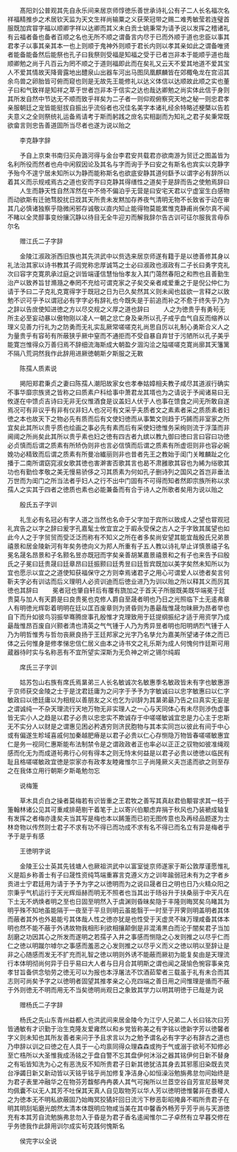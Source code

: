 <!-- { "loadSidebar": true } -->
　　髙阳刘公普观其先自永乐间来居京师惇徳乐善世承诗礼公有子二人长名福次名祥福精推歩之术居钦天监为天文生祥尚输粟之义获荣冠带之赐二难秀敏莹若连璧首服既加宾甞字福以顺卿字祥以达卿而其义未白贡士姚秉常为请予说以发挥之稽诸礼有云福者备也备者百顺之名也无所不顺之谓备言内尽于已而外顺于道也忠臣以事其君孝子以事其亲其本一也上则顺于鬼神外则顺于君长内则以孝其亲如此之谓备唯贤者能备能备然后能祭也孔子曰我祭则受福是知福之受于已者岂非本于能顺乎道也哉顺卿勉之尚于凡百云为罔不顺之于道则福即此而在矣礼又云天不爱其地道不爱其宝人不爱其情故天降膏露地出醴泉山出器车河出马图凤凰麒麟皆在郊棷龟龙在宫沼其余鸟兽之卵胎皆可俯而窥也则是无故先王能修礼以达义体信以达顺故此顺之实也董子曰和气致祥是知祥之萃于世者岂非本于信实之达也哉达卿勉之尚实体此信于身则其所发自然中节达无不顺而致乎祥矣为二子者一则仰观俯察究天地之秘一则忠君孝亲服朝廷之宠皆能挺拔自振出乎流俗者也况佳名美字本诸礼经余特略述梗槩以告若夫意义之全则祭统礼运备焉请考于斯而躬践之庻名实相副而为知礼之君子矣秉常既欲畲言则忠告善道固所当尽者也遂为说以贻之

　　李克静字辞

　　予自上京束书南归买舟潞河得与金台李君安共载君亦欲南游为贸迁之图盖皆为名利所役而然者也舟中闲叙因论及其名与字而询于予曰安之有斯名也宾实以克静字予殆今不遑宁居未知所以为静而能称斯名也欲底安静其道何繇予以谓字必有辞所以着其义而示规戒焉古之道也安而字曰克静其得缮性之道矣于是辞而告之使勉焉辞曰
　　人生而静天性自然浑然在中不倚不偏泊乎无营是曰安宅天君以宁虚室生白感物而动欲斯有迁驰骛胶扰日戕其天所贵未发黙加存养夜气清明无物不长致省于动在审其几必慎诸独察乎隐微闲邪存诚敬以直内知止能得物莫能累惟克静甫尚保尔真不闻不睹以全灵醇事变纷攘沉静以待目无全牛迎刃而解我辞尔告古训可征尔服我言毋忝尔名

　　赠江氏二子字辞

　　金陵江淑政浙西旧族也其先洪武中以赀选来居京师遂有籍于是以徳善修其身以礼法治其家以诗书教其子闾党称忠厚诚笃之士必曰淑政也淑政有二子长曰勇字克礼次曰容字克寛夙承过庭之训皆端谨信慧怡怡孝友入其门蔼然春阳之和煦也且善勤生治产以致养旨甘滫瀡之奉罔不充给可谓克家之子矣交亲者咸爱重之于是倪公仲仁为请于予曰二子克礼克寛得字于既冠之日为已久矣然其义则未闻也兹欲一言释之以致勉不识可乎予以谓冠必有字字必有辞礼也今既失是于前追而补之不愈于终失乎乃为之辞以告庻使知进徳之方以尽交规之义厚之道也辞曰
　　人之为徳贵乎有勇茍无所主必至妄动暴以傲物刚以凌人一朝之忿亡身及亲所以孔子戒乎血气自反而缩养以理义见善力行礼为之防勇而无礼实乱厥常嗟嗟克礼尚思自厉以礼制心勇斯合义人之为量贵乎有容茍有所蔽狭乎厥中窒而不通拒而不受自暴自弃甘于污陋所以孔子美乎能寛岂惟得众万善归焉不辞细流海斯成大朝盈夕涸沟浍之隘嗟嗟克寛尚廓其天籓篱不隔八荒洞然我作此辞用进厥徳朝斯夕斯服之无斁

　　陈孺人质素说

　　掲阳郑君秉贞之妻曰陈孺人潮阳故家女也孝奉姑嫜相夫教子咸尽其道淑行确实不事华靡宗族贤之皆称之曰质素户科给事中萧君龙其壻也为之请说于予闻诸易曰无攸遂在中馈贞吉诗曰无非无仪惟酒食是议盖妇人伏于人也事在馈食之间无所敢自遂焉况可有非议乎有非有仪非妇人也况可有文采乎夫质者文之素素者采之质质素者妇徳之本也故天下之物必先有质而后有文使妇徳而从事繁文则趋于巧餙而非室家之所宜矣此其所以贵乎质也绘画之事必先有素而后有采使妇徳惟务采绚则流于浮藻而非阃阈之所尚矣此其所以贵乎素也妇之徳有四古者九嫔以教九御曰徳曰言曰容曰功徳必贞慎而后谓之质素有所矫伪则非也言必信慎而后谓之质素有所虚诳则非也容必婉娩功必精致而后谓之质素有所曼冶纎丽则非也昔者先王之教始于闺门关睢麟趾之化播于二南所谓窈窕淑女歌其徳也害澣害否歌其言也曷不肃雝歌其容也为絺为绤歌其功也有勤俭孝敬之美无慢易骄侈之习其质素为何如孔子删诗列之国风之首岂非垂法万世而为闺门之所当法者乎妇人之行不出中门固有不可得而知者然即宗族所称以求孺人之实其于四者之徳质也素也必能兼备而有合于诗人之所歌者矣用为说以贻之

　　殷氏五子字训

　　礼生必有名冠必有字人道之当然也名命于父字加于宾所以致成人之望也甞观冠礼宾告之以字之辞曰爰字孔嘉髦士攸宜宜之于嘏永受保之古人之于字致其属望也如此今人之于字贸贸而受泛泛而称有不知义之所在者多矣尚安望其能宜哉殷氏兄弟景禧景和居金陵新河有年矣务徳向义为邦人所重有子五人教以诗礼举止详慎景禧子名冕名晟名昂景和子名颢名昱亦既冠而字矣亲善胡某嘉景禧景和之有子也来告予曰殷氏之子冕曰廷贵晟曰廷章昂曰廷振颢曰廷秀昱曰廷哲宾既加以美字矣然未知所以为宜也愿示以宜之之道使知获福保守之方则幸焉诸君子之用心可谓爱人以徳者矣言何靳夫字必有训诂而后义理明人必资训迪而后徳业进乃为训以贻之所以释其义而厉其徳也其辞曰
　　冕者冠也肇自轩后有覆有旒加之于首天子所服既美既华端冕于廷贵莫与加人有天爵是曰良贵冕也克修人爵自至晟者明也乃日之光照临下土无逺弗章人有明徳光辉彰着明明在廷以匡百废章则为贤昏则为愚朂哉惟晟勿昧厥为昂者举也自下而升如彼鸟羽振举骞腾庻事孔殷惟才克理致用于廷提纲振纪才适于用资学乃成朂哉惟昂百废自兴颢者清也清英之气气锺于人乃为秀异昱者明也阳明炳烈气锺于人乃为明哲惟秀与哲勿丧厥良扬于王廷邦家之光字乃名孳允为嘉美所望诸子体之而已体之云何惟身是修孝悌忠信仁居义由本之诗书文之礼乐斯为成人何愧何怍廷斯可用蔵器待时实与名称恶有不宜所望实深斯为无负神之听之锡尔纯嘏

　　席氏三子字训

　　姑苏包山右族有席氏焉晜弟三人长名敏诚次名敏惠季名敏政皆未有字也敏惠游于京师获交金陵之士于是沈君廷庸为之问字于予予为字敏诚曰以忠字敏惠曰以仁字敏政曰以徳廷庸以为相规以善朋友之义也乞为训辞为其晜弟朂乃告之曰真实无妄是之谓诚纯一不杂天理流行天地万物无非实理人之一心与天同体心有未尽则渉伪虚事皆无实小人之趋是以君子必贵以忠忠实不欺诚存于中嗟嗟敏诚宜忠是力心主于忠斯无不实分人以财是之谓惠见困必矜遇穷则济民胞物与其本实同岂以彼此有间于中心或有偏遂生畛域喜戚何加秦越肥瘠是以君子必贵以仁心存恻隐万物皆春嗟嗟敏惠宜仁是务一视同仁惠斯能布法制禁令是之谓政政者正也率必以正正之驭物如彼准绳观感而化无为而成道茍弗行心何有得本之则无恃末何益是以君子必贵以徳徳以临民有耻且格嗟嗟敏政宜徳是崇家亦有政孝友睦雍惟尔三子尚隆厥义夫岂逺而欲之则至存之在我体立用行朝斯夕斯黾勉勿忘

　　说梅箑

　　草木具贞白之操者莫梅若有识皆重之王君牧之善写其真赵君伯颙甞求其一枝于箑翰林诸公见其可重咸排葩剔干着笔于上以寄兴伯颙虑弃捐于秋风也乃装褫成轴复有发挥之者梅亦逢矣夫当其写是梅也本以餙箑而已初无图传意也及再经品题遂为士林竒物以传然则士君子不求有功不得已而功成不求有名不得已而名立有异是梅者乎予于是乎有感

　　王徳明字说

　　金陵王公士英其先钱塘人也厥祖洪武中以富室徙京师遂家于斯公敦厚谨愿惟礼义是蹈乡称善士有子曰晟性资纯笃端重寡言克遵义方之训年踰弱冠未有为之字者乡贡进士宁君廷用为请于予予为字之以徳明而为之说曰晟者日之明也日乃火精众阳之宗秉乎气机运行于天光辉烜赫而明无不照者也当其出于旸谷升于扶桑丽于中天凡在下土无不炳焕者明之至也日固至明然入于虞渊则昏昧矣隐于丰隆则晦冥矣乌睹其为明乎殊不知地虽能隔于一夜至于平旦则明云虽能翳于一时至于开霁则明盖明者其体而蔽者其外也外曷能亏其体哉人性之徳亦犹是也性受于天虚灵不昧万理咸备其体本明也然不能不蔽于外诱故物我相形利欲相攘颠倒是非混淆黒白而沦于闇矣君子当加刮磨之功因其心之所发而遂明之若孺子入井之事感而恻隐之心发则推之以尽乎仁而仁之徳以明蹴尔嘑尔之事感而羞恶之心发则推之以尽乎义而义之徳以明以至辞让是非之心随感而发无不扩充而礼智之徳以明则外诱不能蔽而厥初为能复矣由是天理流行本体明彻尚何异于日乎易曰大人者与日月合其明斯之谓也闻之晟愉色惋容事亲克孝甘旨备供念劬劳之徳无可以为报也本浮屠法不饮酒茹荤者三载虽于礼有未合而其志则可尚矣予字之以徳明者固望其推孝亲之心充四端之善日用之间惟理是循而不蔽于外则徳无不明而用无不当矣徳明尚观日之象致其学力以明其明徳于已哉是为说

　　赠杨氏二子字辞

　　杨氏之先山东青州益都人也洪武间来居金陵今为江宁人兄弟二人长曰铭次曰芳皆通敏有才识勤于治生克隆友爱雍然以和乡党皆称美之有字铭以徳新字芳以徳馨者字义则未知也其所友善者来问于予且求言以为之勉予谓名必有字字必有辞古之道也乃申辞以训之曰徳之在人具于一心均禀同得众理森森或拘于气或溺于欲茍不知修必至亡梏所以大圣惟我成汤铭之于盘自警不忘其盘伊何沐浴之器其铭伊何日新不替身之有垢皆知洗为心之有恶洗反不知所贵君子日新其徳犹洁其身去其邪慝旧染既去灵台凈蠲日新又新动皆以天铭乎铭乎尚加修复净洁身心如恒澡浴勉旃弗怠勿间始终是为君子表里冲融华之在物芬芳馥郁冉冉袭人其气可掬所以兰茝空谷自芳宣尼鼓琴灵均佩囊不以无人其芳不吐保其天真人自见取物芳以华人芳以徳明徳惟馨非在黍稷人之为徳本无不明私欲蔽固乃始晦冥狡獝奸回日流污下秽恶彰昭掩鼻不暇所贵君子在明其明刮垢磨光朗然太清本体既明应物咸当美在其中馨香外畅芳乎芳乎尚与天游徳充有本其芳自流勉旃弗怠勿入于昏是为君子香名逺闻惟尔二子卓然有立早暮交修在乎务徳我作此辞用训尔成实茍克践何愧斯名

　　侯完字以全说

